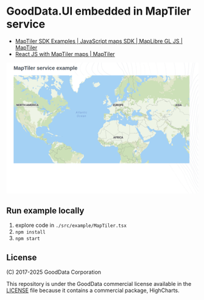 # GoodData.UI embedded in MapTiler service

- [MapTiler SDK Examples | JavaScript maps SDK | MapLibre GL JS | MapTiler](https://docs.maptiler.com/sdk-js/examples/)
- [React JS with MapTiler maps | MapTiler](https://docs.maptiler.com/react)


[![{EXAMPLE-TITLE}](./.example/preview.png)]({CODESANDBOX-PATH})

## Run example locally

1) explore code in `./src/example/MapTiler.tsx`
2) ```npm install```
3) ```npm start```

## License

(C) 2017-2025 GoodData Corporation

This repository is under the GoodData commercial license available in the [LICENSE](LICENSE) file because it contains a commercial package, HighCharts.